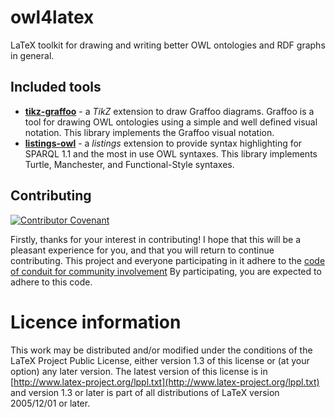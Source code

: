 # owl4latex
LaTeX toolkit for drawing and writing better OWL ontologies and RDF graphs in general. 

## Included tools

* [__tikz-graffoo__](manual-tikz-graffoo.pdf) - a *TikZ* extension to draw Graffoo diagrams. Graffoo is a tool for drawing OWL ontologies using a simple and well defined visual notation. This library implements the Graffoo visual notation.
* [__listings-owl__](manual-listings-owl.pdf) - a *listings* extension to provide syntax highlighting for SPARQL 1.1 and the most in use OWL syntaxes. This library implements Turtle, Manchester, and Functional-Style syntaxes.

## Contributing 
[![Contributor Covenant](https://img.shields.io/badge/Contributor%20Covenant-v2.0%20adopted-ff69b4.svg)](code_of_conduct.md)

Firstly, thanks for your interest in contributing! I hope that this will be a pleasant experience for you, and that you will return to continue contributing.
This project and everyone participating in it adhere to the [code of conduit for community involvement](https://www.contributor-covenant.org/version/1/4/code-of-conduct/)
By participating, you are expected to adhere to this code.

# Licence information
This work may be distributed and/or modified under the conditions of the LaTeX Project Public License, either version 1.3 of this license or (at your option) any later version. 
The latest version of this license is in [http://www.latex-project.org/lppl.txt](http://www.latex-project.org/lppl.txt) and version 1.3 or later is part of all distributions of LaTeX
version 2005/12/01 or later.
 

